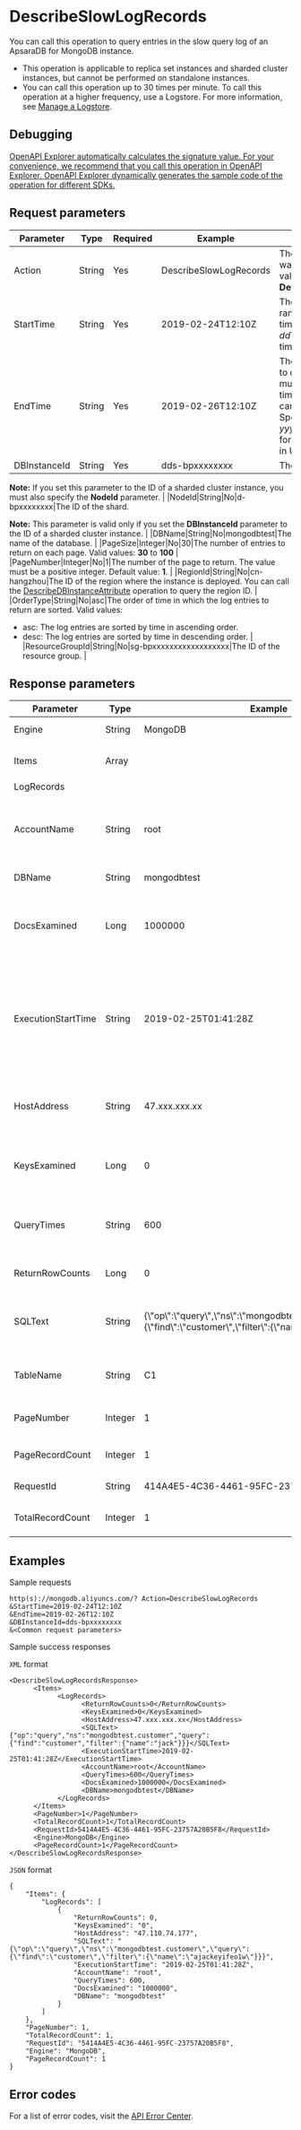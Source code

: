 # DescribeSlowLogRecords

You can call this operation to query entries in the slow query log of an ApsaraDB for MongoDB instance.

-   This operation is applicable to replica set instances and sharded cluster instances, but cannot be performed on standalone instances.
-   You can call this operation up to 30 times per minute. To call this operation at a higher frequency, use a Logstore. For more information, see [Manage a Logstore](~~48990~~).

## Debugging

[OpenAPI Explorer automatically calculates the signature value. For your convenience, we recommend that you call this operation in OpenAPI Explorer. OpenAPI Explorer dynamically generates the sample code of the operation for different SDKs.](https://api.aliyun.com/#product=Dds&api=DescribeSlowLogRecords&type=RPC&version=2015-12-01)

## Request parameters

|Parameter|Type|Required|Example|Description|
|---------|----|--------|-------|-----------|
|Action|String|Yes|DescribeSlowLogRecords|The operation that you want to perform. Set the value to **DescribeSlowLogRecords**. |
|StartTime|String|Yes|2019-02-24T12:10Z|The beginning of the time range to query. Specify the time in the *yyyy-MM-dd*T*HH:mm*Z format. The time must be in UTC. |
|EndTime|String|Yes|2019-02-26T12:10Z|The end of the time range to query. The end time must be later than the start time. The time range cannot exceed one month. Specify the time in the *yyyy-MM-dd*T*HH:mm*Z format. The time must be in UTC. |
|DBInstanceId|String|Yes|dds-bpxxxxxxxx|The ID of the instance.

**Note:** If you set this parameter to the ID of a sharded cluster instance, you must also specify the **NodeId** parameter. |
|NodeId|String|No|d-bpxxxxxxxx|The ID of the shard.

**Note:** This parameter is valid only if you set the **DBInstanceId** parameter to the ID of a sharded cluster instance. |
|DBName|String|No|mongodbtest|The name of the database. |
|PageSize|Integer|No|30|The number of entries to return on each page. Valid values: **30** to **100** |
|PageNumber|Integer|No|1|The number of the page to return. The value must be a positive integer. Default value: **1**. |
|RegionId|String|No|cn-hangzhou|The ID of the region where the instance is deployed. You can call the [DescribeDBInstanceAttribute](~~62010~~) operation to query the region ID. |
|OrderType|String|No|asc|The order of time in which the log entries to return are sorted. Valid values:

-   asc: The log entries are sorted by time in ascending order.
-   desc: The log entries are sorted by time in descending order. |
|ResourceGroupId|String|No|sg-bpxxxxxxxxxxxxxxxxxx|The ID of the resource group. |

## Response parameters

|Parameter|Type|Example|Description|
|---------|----|-------|-----------|
|Engine|String|MongoDB|The database engine. |
|Items|Array| |The list of entries in the slow query log. |
|LogRecords| | | |
|AccountName|String|root|The user name of the database account that performs the operation. |
|DBName|String|mongodbtest|The name of the database. |
|DocsExamined|Long|1000000|The number of documents that are scanned during the operation. |
|ExecutionStartTime|String|2019-02-25T01:41:28Z|The start time of the operation. Specify the time in the *yyyy-MM-dd*T*HH:mm:ss*Z format. The time must be in UTC. |
|HostAddress|String|47.xxx.xxx.xx|The host IP address that is used to connect to the database. |
|KeysExamined|Long|0|The data entries that are scanned during indexing. |
|QueryTimes|String|600|The execution time of the statement. Unit: milliseconds. |
|ReturnRowCounts|Long|0|The number of entries returned. |
|SQLText|String|\{\\"op\\":\\"query\\",\\"ns\\":\\"mongodbtest.customer\\",\\"query\\":\{\\"find\\":\\"customer\\",\\"filter\\":\{\\"name\\":\\"jack\\"\}\}\}|The SQL statement that is executed during the slow operation. |
|TableName|String|C1|The name of the ApsaraDB for MongoDB collection. |
|PageNumber|Integer|1|The page number of the returned page. |
|PageRecordCount|Integer|1|The number of log entries on the page. |
|RequestId|String|414A4E5-4C36-4461-95FC-23757A20B5F8|The ID of the request. |
|TotalRecordCount|Integer|1|The total number of entries. |

## Examples

Sample requests

```
http(s)://mongodb.aliyuncs.com/? Action=DescribeSlowLogRecords
&StartTime=2019-02-24T12:10Z
&EndTime=2019-02-26T12:10Z
&DBInstanceId=dds-bpxxxxxxxx
&<Common request parameters>
```

Sample success responses

`XML` format

```
<DescribeSlowLogRecordsResponse>
      <Items>
            <LogRecords>
                  <ReturnRowCounts>0</ReturnRowCounts>
                  <KeysExamined>0</KeysExamined>
                  <HostAddress>47.xxx.xxx.xx</HostAddress>
                  <SQLText>{"op":"query","ns":"mongodbtest.customer","query":{"find":"customer","filter":{"name":"jack"}}}</SQLText>
                  <ExecutionStartTime>2019-02-25T01:41:28Z</ExecutionStartTime>
                  <AccountName>root</AccountName>
                  <QueryTimes>600</QueryTimes>
                  <DocsExamined>1000000</DocsExamined>
                  <DBName>mongodbtest</DBName>
            </LogRecords>
      </Items>
      <PageNumber>1</PageNumber>
      <TotalRecordCount>1</TotalRecordCount>
      <RequestId>5414A4E5-4C36-4461-95FC-23757A20B5F8</RequestId>
      <Engine>MongoDB</Engine>
      <PageRecordCount>1</PageRecordCount>
</DescribeSlowLogRecordsResponse>
```

`JSON` format

```
{
    "Items": {
        "LogRecords": [
            {
                "ReturnRowCounts": 0,
                "KeysExamined": "0",
                "HostAddress": "47.110.74.177",
                "SQLText": "{\"op\":\"query\",\"ns\":\"mongodbtest.customer\",\"query\":{\"find\":\"customer\",\"filter\":{\"name\":\"ajackeyifeo1w\"}}}",
                "ExecutionStartTime": "2019-02-25T01:41:28Z",
                "AccountName": "root",
                "QueryTimes": 600,
                "DocsExamined": "1000000",
                "DBName": "mongodbtest"
            }
        ]
    },
    "PageNumber": 1,
    "TotalRecordCount": 1,
    "RequestId": "5414A4E5-4C36-4461-95FC-23757A20B5F8",
    "Engine": "MongoDB",
    "PageRecordCount": 1
}
```

## Error codes

For a list of error codes, visit the [API Error Center](https://error-center.alibabacloud.com/status/product/Dds).

